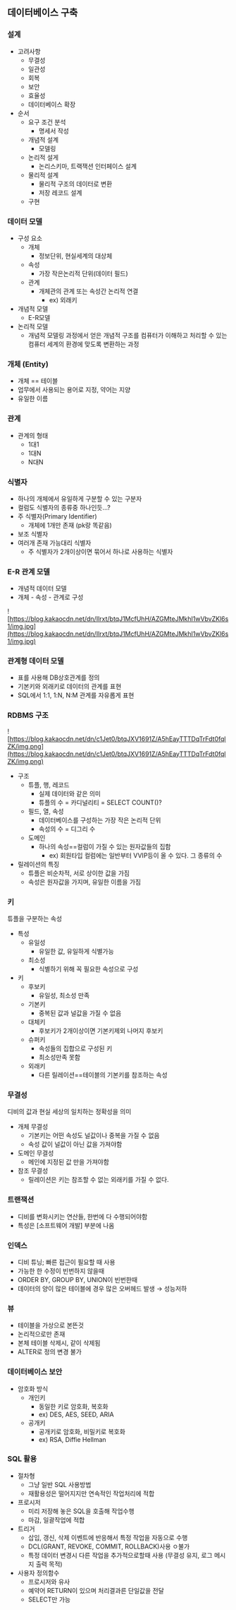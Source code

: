 ## 데이터베이스 구축

### 설계

- 고려사항
    - 무결성
    - 일관성
    - 회복
    - 보안
    - 효율성
    - 데이터베이스 확장
- 순서
    - 요구 조건 분석
        - 명세서 작성
    - 개념적 설계
        - 모델링
    - 논리적 설게
        - 논리스키마, 트랙잭션 인터페이스 설계
    - 물리적 설계
        - 물리적 구조의 데이터로 변환
        - 저장  레코드 설계
    - 구현

### 데이터 모델

- 구성 요소
    - 개체
        - 정보단위, 현실세계의 대상체
    - 속성
        - 가장 작은논리적 단위(데이터 필드)
    - 관계
        - 개체관의 관계 또는 속성간 논리적 연결
            - ex) 외래키
- 개념적 모델
    - E-R모델
- 논리적 모델
    - 개념적 모델링 과정에서 얻은 개념적 구조를 컴퓨터가 이해하고 처리할 수 있는 컴퓨터 세계의 환경에 맞도록 변환하는 과정

### 개체 (Entity)

- 개체 == 테이블
- 업무에서 사용되는 용어로 지정, 약어는 지양
- 유일한 이름

### 관계

- 관계의 형태
    - 1대1
    - 1대N
    - N대N

### 식별자

- 하나의 개체에서 유일하게 구분할 수 있는 구분자
- 컬럼도 식별자의 종류중 하나인듯...?
- 주 식별자(Primary Identifier)
    - 개체에 1개만 존재  (pk랑 똑같음)
- 보조 식별자
- 여러개 존재 가능대리 식별자
    - 주 식별자가 2개이상이면 묶어서 하나로 사용하는 식별자

### E-R 관계 모델

- 개념적 데이터 모델
- 개체 - 속성 - 관계로 구성

![https://blog.kakaocdn.net/dn/Ilrxt/btqJ1McfUhH/AZGMteJMkhI1wVbvZKl6s1/img.jpg](https://blog.kakaocdn.net/dn/Ilrxt/btqJ1McfUhH/AZGMteJMkhI1wVbvZKl6s1/img.jpg)

### 관계형 데이터 모델

- 표를 사용해 DB상호관계를 정의
- 기본키와  외래키로 데이터의 관계를 표현
- SQL에서 1:1, 1:N, N:M 관계를 자유롭게 표현

### RDBMS 구조

![https://blog.kakaocdn.net/dn/c1Jet0/btqJXV1691Z/A5hEayTTTDqTrFdt0fqlZK/img.png](https://blog.kakaocdn.net/dn/c1Jet0/btqJXV1691Z/A5hEayTTTDqTrFdt0fqlZK/img.png)

- 구조
    - 튜플, 행, 레코드
        - 실제 데이터와  같은 의미
        - 튜플의 수 = 카디널리티 = SELECT COUNT()?
    - 필드, 열, 속성
        - 데이터베이스를 구성하는 가장 작은 논리적 단위
        - 속성의 수 = 디그리 수
    - 도메인
        - 하나의 속성==컬럼이 가질 수 있는 원자값들의 집함
            - ex) 회원타입 컬럼에는 일반부터 VVIP등이 올 수 있다. 그 종류의 수
- 릴레이션의 특징
    - 튜플은 비순차적, 서로 상이한 값을 가짐
    - 속성은 원자값을 가지며, 유일한 이름을 가짐

### 키

튜플을 구분하는 속성

- 특성
    - 유일성
        - 유일한 값, 유일하게 식별가능
    - 최소성
        - 식별하기 위해 꼭 필요한 속성으로 구성
- 키
    - 후보키
        - 유일성, 최소성 만족
    - 기본키
        - 중복된 값과 널값을 가질 수 없음
    - 대체키
        - 후보키가 2개이상이면 기본키제외 나머지 후보키
    - 슈퍼키
        - 속성들의 집합으로 구성된 키
        - 최소성만족 못함
    - 외래키
        - 다른 릴레이션==테이블의 기본키를 참조하는 속성

### 무결성

디비의 값과 현실 세상의 일치하는 정확성을 의미

- 개체 무결성
    - 기본키는 어떤 속성도 널값이나 중복을 가질 수 없음
    - 속성 값이 널값이 아닌 값을 가져야함
- 도메인 무결성
    - 메인에 지정된 값 만을 가져야함
- 참조 무결성
    - 릴레이션은 키는 참조할 수 없는 외래키를 가질 수 없다.

### 트랜잭션

- 디비를 변화시키는 연산들,  한번에 다 수행되어야함
- 특성은 [소프트웨어 개발] 부분에 나옴

### 인덱스

- 디비 튜닝; 빠른 접근이 필요할 때 사용
- 가능한 한 수정이 빈번하지 않을때
- ORDER BY, GROUP BY, UNION이 빈번한때
- 데이터의 양이 많은 테이블에 경우 많은 오버헤드 발생 → 성능저하

### 뷰

- 테이블을 가상으로 본뜬것
- 논리적으로만 존재
- 본체 테이블 삭제시, 같이 삭제됨
- ALTER로 정의 변경 불가

### 데이터베이스 보안

- 암호화 방식
    - 개인키
        - 동일한 키로  암호화, 복호화
        - ex) DES,  AES, SEED, ARIA
    - 공개키
        - 공개키로 암호화, 비밀키로 복호화
        - ex) RSA, Diffie Hellman

### SQL 활용

- 절차형
    - 그냥 일반 SQL 사용방법
    - 재활용성은 떨어지지만 연속적인 작업처리에 적합
- 프로시저
    - 미리 저장해 놓은 SQL을 호출해 작업수행
    - 마감, 일괄작업에 적합
- 트리거
    - 삽입, 갱신, 삭제 이벤트에 반응해서 특정 작업을 자동으로 수행
    - DCL(GRANT, REVOKE, COMMIT, ROLLBACK)사용 ㅇ불가
    - 특정 데이터 변경시 다른 작업을 추가적으로할때 사용 (무결성 유지, 로그 메시지 출력 목적)
- 사용자 정의함수
    - 프로시저와 유사
    - 예약어 RETURN이 있으며 처리결과른 단일값을 전달
    - SELECT만 가능
